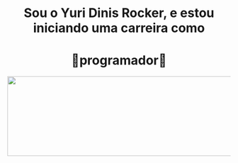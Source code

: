   <div>
    <h1 align="center">Sou o Yuri Dinis Rocker, e estou iniciando uma carreira como</h1>
    <h1 align="center"><b>📱programador📱<b></h1>
  </div>
    
 <div>   
      
  <div>  
  </div>
  
  <div align="center">
     <a href="https://github.com/YuriDinisRocker">
      <img height="180em" width="650rem" img-aling="center" src="https://github-readme-stats.vercel.app/api?username=YuriDinisRocker&amp;show_icons=true&amp;theme=dark&amp;include_all_commits=true&amp;count_private=true" style="max-width: 100%;">
     </a>
  </div>
  
  </div>
